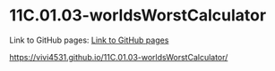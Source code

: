 # 11C.01.03-worldsWorstCalculator

Link to GitHub pages: 
<a href="https://vivi4531.github.io/11C.01.03-worldsWorstCalculator/">Link to GitHub pages</a>

https://vivi4531.github.io/11C.01.03-worldsWorstCalculator/
